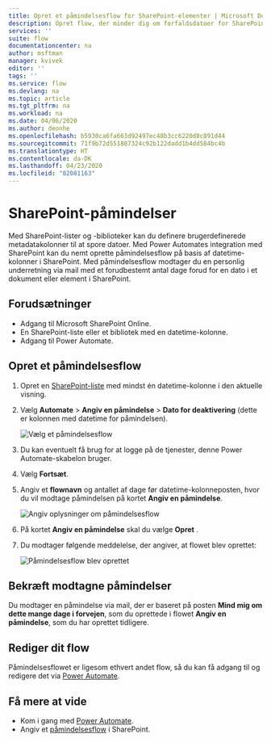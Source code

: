 ```yaml
---
title: Opret et påmindelsesflow for SharePoint-elementer | Microsoft Docs
description: Opret flow, der minder dig om forfaldsdatoer for SharePoint-elementer.
services: ''
suite: flow
documentationcenter: na
author: msftman
manager: kvivek
editor: ''
tags: ''
ms.service: flow
ms.devlang: na
ms.topic: article
ms.tgt_pltfrm: na
ms.workload: na
ms.date: 04/06/2020
ms.author: deonhe
ms.openlocfilehash: b5930ca6fa663d92497ec48b3cc6220d8c891d44
ms.sourcegitcommit: 71f9b72d551887324c92b122dadd1b4dd584bc4b
ms.translationtype: HT
ms.contentlocale: da-DK
ms.lasthandoff: 04/23/2020
ms.locfileid: "82081163"
---
```

# <a name="sharepoint-remind-me"></a>SharePoint-påmindelser


Med SharePoint-lister og -biblioteker kan du definere brugerdefinerede metadatakolonner til at spore datoer. Med Power Automates integration med SharePoint kan du nemt oprette påmindelsesflow på basis af datetime-kolonner i SharePoint. Med påmindelsesflow modtager du en personlig underretning via mail med et forudbestemt antal dage forud for en dato i et dokument eller element i SharePoint.

## <a name="prerequisites"></a>Forudsætninger
- Adgang til Microsoft SharePoint Online.
- En SharePoint-liste eller et bibliotek med en datetime-kolonne.
- Adgang til Power Automate.

## <a name="create-a-reminder-flow"></a>Opret et påmindelsesflow

 1. Opret en [SharePoint-liste](https://support.office.com/article/Create-a-list-in-SharePoint-0D397414-D95F-41EB-ADDD-5E6EFF41B083) med mindst én datetime-kolonne i den aktuelle visning. 
 1. Vælg **Automate** > **Angiv en påmindelse** > **Dato for deaktivering** (dette er kolonnen med datetime for påmindelsen).

     ![Vælg et påmindelsesflow](media/create-sharepoint-reminder-flows/select-reminder-flow.png)

1. Du kan eventuelt få brug for at logge på de tjenester, denne Power Automate-skabelon bruger.
     
1. Vælg **Fortsæt**.

1. Angiv et **flownavn** og antallet af dage før datetime-kolonneposten, hvor du vil modtage påmindelsen på kortet **Angiv en påmindelse**.

    ![Angiv oplysninger om påmindelsesflow](media/create-sharepoint-reminder-flows/set-reminder-details.png)

1. På kortet **Angiv en påmindelse** skal du vælge **Opret** .

1. Du modtager følgende meddelelse, der angiver, at flowet blev oprettet:

    ![Påmindelsesflow blev oprettet](media/create-sharepoint-reminder-flows/success.png)
    

## <a name="confirm-reminders-received"></a>Bekræft modtagne påmindelser

Du modtager en påmindelse via mail, der er baseret på posten **Mind mig om dette mange dage i forvejen**, som du oprettede i flowet **Angiv en påmindelse**, som du har oprettet tidligere. 

## <a name="edit-your-flow"></a>Rediger dit flow

Påmindelsesflowet er ligesom ethvert andet flow, så du kan få adgang til og redigere det via [Power Automate](https://flow.microsoft.com).

## <a name="learn-more"></a>Få mere at vide

- Kom i gang med [Power Automate](https://flow.microsoft.com).
- Angiv et [påmindelsesflow](https://support.office.com/article/set-a-reminder-flow-23c0e172-1fc1-4ac8-a9db-cd0b81d634d8) i SharePoint.


